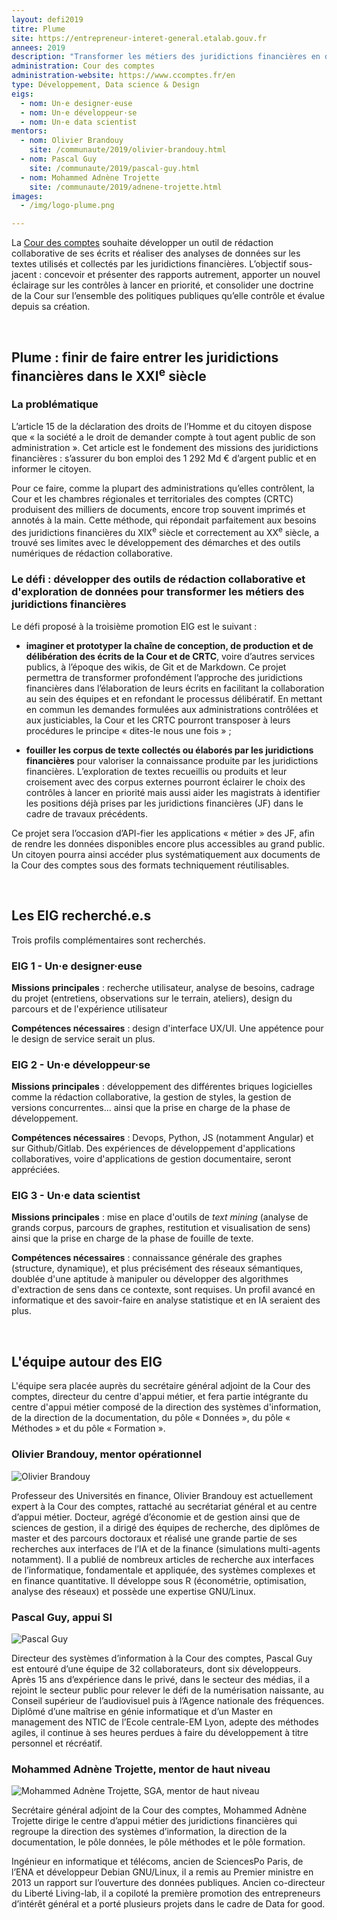 ```yaml
---
layout: defi2019
titre: Plume
site: https://entrepreneur-interet-general.etalab.gouv.fr
annees: 2019
description: "Transformer les métiers des juridictions financières en développant des outils de rédaction collaborative et d’exploration de données"
administration: Cour des comptes
administration-website: https://www.ccomptes.fr/en
type: Développement, Data science & Design
eigs:
  - nom: Un·e designer·euse
  - nom: Un·e développeur·se
  - nom: Un·e data scientist
mentors:
  - nom: Olivier Brandouy
    site: /communaute/2019/olivier-brandouy.html
  - nom: Pascal Guy
    site: /communaute/2019/pascal-guy.html
  - nom: Mohammed Adnène Trojette
    site: /communaute/2019/adnene-trojette.html
images:
  - /img/logo-plume.png

---
```


La [Cour des comptes](https://www.ccomptes.fr/) souhaite développer un outil de rédaction collaborative de ses écrits et réaliser des analyses de données sur les textes utilisés et collectés par les juridictions financières. L’objectif sous-jacent : concevoir et présenter des rapports autrement, apporter un nouvel éclairage sur les contrôles à lancer en priorité, et consolider une doctrine de la Cour sur l’ensemble des politiques publiques qu’elle contrôle et évalue depuis sa création.

<br/>

## Plume : finir de faire entrer les juridictions financières dans le XXI<sup>e</sup> siècle

### La problématique

L’article 15 de la déclaration des droits de l’Homme et du citoyen
dispose que « la société a le droit de demander compte à tout agent
public de son administration ». Cet article est le fondement des
missions des juridictions financières : s’assurer du bon emploi des 1
292 Md € d’argent public et en informer le citoyen.

Pour ce faire, comme la plupart des administrations qu’elles
contrôlent, la Cour et les chambres régionales et territoriales des
comptes (CRTC) produisent des milliers de documents, encore trop
souvent imprimés et annotés à la main. Cette méthode, qui répondait parfaitement
aux besoins des juridictions financières du XIX<sup>e</sup> siècle et
correctement au XX<sup>e</sup> siècle, a trouvé ses limites avec le
développement des démarches et des outils numériques de rédaction
collaborative.

### Le défi : développer des outils de rédaction collaborative et d'exploration de données pour transformer les métiers des juridictions financières

Le défi proposé à la troisième promotion EIG est le suivant :

- **imaginer et prototyper la chaîne de conception, de production 
et de délibération des écrits de la Cour et de CRTC**, voire d’autres
services publics, à l’époque des wikis, de Git et de Markdown. Ce 
projet permettra de transformer profondément l’approche des
juridictions financières dans l’élaboration de leurs écrits en
facilitant la collaboration au sein des équipes et en refondant le
processus délibératif. En mettant en commun les demandes formulées aux
administrations contrôlées et aux justiciables, la Cour et les CRTC
pourront transposer à leurs procédures le principe « dites-le nous une
fois » ;

- **fouiller les corpus de texte collectés ou élaborés par les 
juridictions financières** pour valoriser la connaissance produite
par les juridictions financières. L’exploration de textes recueillis ou produits et leur
croisement avec des corpus externes pourront éclairer le choix des
contrôles à lancer en priorité mais aussi aider les magistrats à
identifier les positions déjà prises par les juridictions financières
(JF) dans le cadre de travaux précédents. 

Ce projet sera l’occasion d’API-fier les applications 
« métier » des JF, afin de rendre les données disponibles encore plus
accessibles au grand public. Un citoyen pourra ainsi accéder plus 
systématiquement aux documents de la Cour des comptes sous des formats
techniquement réutilisables.

<br/>

## Les EIG recherché.e.s 

Trois profils complémentaires sont recherchés.

### EIG 1 - Un·e designer·euse

**Missions principales** : recherche utilisateur, analyse de besoins, cadrage du projet (entretiens, observations sur le terrain, ateliers), design du parcours et de l'expérience utilisateur

**Compétences nécessaires** : design d'interface UX/UI. Une appétence pour le design de service serait un plus.

### EIG 2 - Un·e développeur·se

**Missions principales** : développement des différentes briques
logicielles comme la rédaction collaborative, la gestion de styles, la
gestion de versions concurrentes... ainsi que la prise en charge  de la phase de développement. 

**Compétences nécessaires** : Devops, Python, JS (notamment Angular) et sur Github/Gitlab. Des
expériences de développement d'applications collaboratives, voire
d'applications de gestion documentaire, seront appréciées.

### EIG 3 - Un·e data scientist

**Missions principales** : mise en place d'outils de _text
mining_ (analyse de grands corpus, parcours de graphes, restitution et
visualisation de sens) ainsi que la prise en charge de la phase
de fouille de texte. 

**Compétences nécessaires** : connaissance générale des graphes (structure,
dynamique), et plus précisément des réseaux sémantiques, doublée d'une 
aptitude à manipuler ou développer des algorithmes d'extraction de sens
dans ce contexte, sont requises. Un profil avancé en informatique et des
savoir-faire en analyse statistique et en IA seraient des plus.

<br/>

## L'équipe autour des EIG

L'équipe sera placée auprès du secrétaire général adjoint de la Cour
des comptes, directeur du centre d'appui métier, et fera partie
intégrante du centre d'appui métier composé de la direction des
systèmes d'information, de la direction de la documentation, du pôle «
Données », du pôle « Méthodes » et du pôle « Formation ».

### Olivier Brandouy, mentor opérationnel

![Olivier Brandouy](/img/communaute/olivier-brandouy.png)

Professeur des Universités en finance, Olivier Brandouy est
actuellement expert à la Cour des comptes, rattaché au secrétariat
général et au centre d’appui métier. Docteur, agrégé d’économie et de
gestion ainsi que de sciences de gestion, il a dirigé des équipes de
recherche, des diplômes de master et des parcours doctoraux et réalisé
une grande partie de ses recherches aux interfaces de l’IA et de la
finance (simulations multi-agents notamment). Il a publié de nombreux
articles de recherche aux interfaces de l’informatique, fondamentale
et appliquée, des systèmes complexes et en finance quantitative. Il
développe sous R (économétrie, optimisation, analyse des réseaux) et
possède une expertise GNU/Linux.

### Pascal Guy, appui SI

![Pascal Guy](/img/communaute/pascal-guy.png)

Directeur des systèmes d’information à la Cour des comptes, Pascal Guy
est entouré d’une équipe de 32 collaborateurs, dont six
développeurs. Après 15 ans d’expérience dans le privé, dans le secteur
des médias, il a rejoint le secteur public pour relever le défi de la
numérisation naissante, au Conseil supérieur de l’audiovisuel puis à
l’Agence nationale des fréquences. Diplômé d’une maîtrise en génie
informatique et d’un Master en management des NTIC de l’Ecole
centrale-EM Lyon, adepte des méthodes agiles, il continue à ses heures
perdues à faire du développement à titre personnel et récréatif.

### Mohammed Adnène Trojette, mentor de haut niveau

![Mohammed Adnène Trojette, SGA, mentor de haut niveau](/img/communaute/adnene-trojette.jpg)

Secrétaire général adjoint de la Cour des comptes, Mohammed Adnène
Trojette dirige le centre d’appui métier des juridictions financières
qui regroupe la direction des systèmes d’information, la direction de
la documentation, le pôle données, le pôle méthodes et le pôle
formation.

Ingénieur en informatique et télécoms, ancien de SciencesPo Paris, de
l’ENA et développeur Debian GNU/Linux, il a remis au Premier ministre
en 2013 un rapport sur l’ouverture des données publiques. Ancien
co-directeur du Liberté Living-lab, il a copiloté la première
promotion des entrepreneurs d’intérêt général et a porté plusieurs
projets dans le cadre de Data for good.
